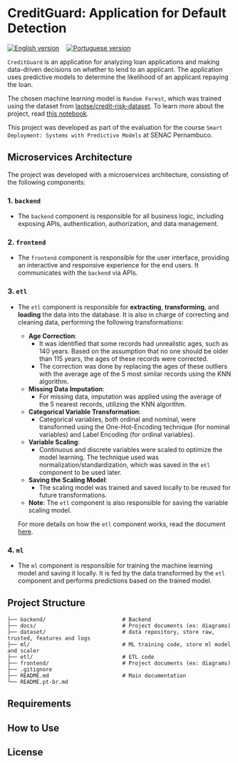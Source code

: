 # CreditGuard: Application for Default Detection
[![English version](https://img.shields.io/badge/lang-en-red.svg)](README.md)
&nbsp;&nbsp;
[![Portuguese version](https://img.shields.io/badge/lang-pt--br-green.svg)](README.pt-br.md)

`CreditGuard` is an application for analyzing loan applications and making data-driven decisions on whether to lend to an applicant. The application uses predictive models to determine the likelihood of an applicant repaying the loan.

The chosen machine learning model is `Random Forest`, which was trained using the dataset from [laotse/credit-risk-dataset](https://www.kaggle.com/datasets/laotse/credit-risk-dataset). To learn more about the project, read [this notebook](/docs/notebook/notebook_default_loan.pt-br.ipynb).

This project was developed as part of the evaluation for the course `Smart Deployment: Systems with Predictive Models` at SENAC Pernambuco.

## Microservices Architecture

The project was developed with a microservices architecture, consisting of the following components:

### 1. `backend`
- The `backend` component is responsible for all business logic, including exposing APIs, authentication, authorization, and data management.

### 2. `frontend`
- The `frontend` component is responsible for the user interface, providing an interactive and responsive experience for the end users. It communicates with the `backend` via APIs.

### 3. `etl`
- The `etl` component is responsible for **extracting**, **transforming**, and **loading** the data into the database. It is also in charge of correcting and cleaning data, performing the following transformations:
    - **Age Correction**:
      - It was identified that some records had unrealistic ages, such as 140 years. Based on the assumption that no one should be older than 115 years, the ages of these records were corrected.
      - The correction was done by replacing the ages of these outliers with the average age of the 5 most similar records using the KNN algorithm.
    - **Missing Data Imputation**:
      - For missing data, imputation was applied using the average of the 5 nearest records, utilizing the KNN algorithm.
    - **Categorical Variable Transformation**:
      - Categorical variables, both ordinal and nominal, were transformed using the One-Hot-Encoding technique (for nominal variables) and Label Encoding (for ordinal variables).
    - **Variable Scaling**:
      - Continuous and discrete variables were scaled to optimize the model learning. The technique used was normalization/standardization, which was saved in the `etl` component to be used later.
    - **Saving the Scaling Model**:
      - The scaling model was trained and saved locally to be reused for future transformations.
    - **Note**: The `etl` component is also responsible for saving the variable scaling model.

    For more details on how the `etl` component works, read the document [here](/etl/README.md).

### 4. `ml`
- The `ml` component is responsible for training the machine learning model and saving it locally. It is fed by the data transformed by the `etl` component and performs predictions based on the trained model.

## Project Structure

```plaintext
├── backend/                        # Backend
├── docs/                           # Project documents (ex: diagrams)
├── dataset/                        # data repository, store raw, trusted, features and logs
├── ml/                             # ML training code, store ml model and scaler
├── etl/                            # ETL code
├── frontend/                       # Project documents (ex: diagrams)
├── .gitignore
├── README.md                       # Main documentation
└── README.pt-br.md  
```

## Requirements

## How to Use

## License
